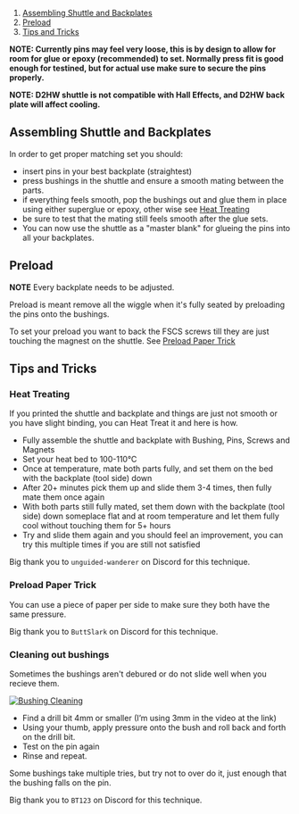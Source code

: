 1. [Assembling Shuttle and Backplates](#assembling-shuttle-and-backplates)
2. [Preload](#preload)
4. [Tips and Tricks](#tips-and-tricks)

**NOTE: Currently pins may feel very loose, this is by design to allow for room for glue or epoxy (recommended) to set.  Normally press fit is good enough for testined, but for actual use make sure to secure the pins properly.**

**NOTE: D2HW shuttle is not compatible with Hall Effects, and D2HW back plate will affect cooling.**

## Assembling Shuttle and Backplates

In order to get proper matching set you should:
- insert pins in your best backplate (straightest)
- press bushings in the shuttle and ensure a smooth mating between the parts.
- if everything feels smooth, pop the bushings out and glue them in place using either superglue or epoxy, other wise see [Heat Treating](#heat-treating)
- be sure to test that the mating still feels smooth after the glue sets.
- You can now use the shuttle as a "master blank" for glueing the pins into all your backplates.


## Preload

**NOTE** Every backplate needs to be adjusted.

Preload is meant remove all the wiggle when it's fully seated by preloading the pins onto the bushings.

To set your preload you want to back the FSCS screws till they are just touching the magnest on the shuttle.  See [Preload Paper Trick](#preload-paper-trick)


## Tips and Tricks

### Heat Treating

If you printed the shuttle and backplate and things are just not smooth or you have slight binding, you can Heat Treat it and here is how.
- Fully assemble the shuttle and backplate with Bushing, Pins, Screws and Magnets
- Set your heat bed to 100-110°C
- Once at temperature, mate both parts fully, and set them on the bed with the backplate (tool side) down
- After 20+ minutes pick them up and slide them 3-4 times, then fully mate them once again
- With both parts still fully mated, set them down with the backplate (tool side) down someplace flat and at room temperature and let them fully cool without touching them for 5+ hours
- Try and slide them again and you should feel an improvement, you can try this multiple times if you are still not satisfied

Big thank you to `unguided-wanderer` on Discord for this technique.

### Preload Paper Trick

You can use a piece of paper per side to make sure they both have the same pressure.

Big thank you to `ButtSlark` on Discord for this technique.

### Cleaning out bushings

Sometimes the bushings aren't debured or do not slide well when you recieve them.

[![Bushing Cleaning](https://img.youtube.com/vi/AHlydBsMJro/0.jpg)](https://www.youtube.com/watch?v=AHlydBsMJro)

- Find a drill bit 4mm or smaller (I’m using 3mm in the video at the link)
- Using your thumb, apply pressure onto the bush and roll back and forth on the drill bit. 
- Test on the pin again
- Rinse and repeat. 

Some bushings take multiple tries, but try not to over do it, just enough that the bushing falls on the pin.

Big thank you to `BT123` on Discord for this technique.
